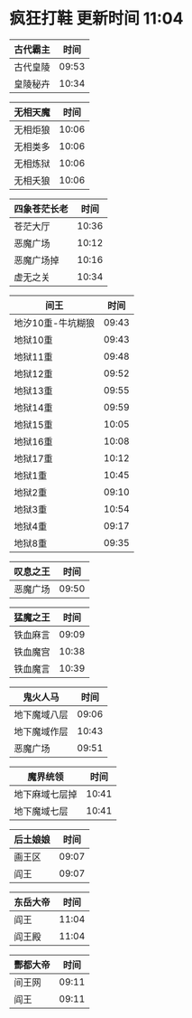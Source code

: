 # 疯狂打鞋 更新时间 11:04

| 古代霸主   | 时间    |
|--------|-------|
| 古代皇陵 | 09:53 |
| 皇陵秘卉 | 10:34 |

| 无相天魔   | 时间    |
|--------|-------|
| 无相炬狼 | 10:06 |
| 无相类多 | 10:06 |
| 无相炼狱 | 10:06 |
| 无相夭狼 | 10:06 |

| 四象苍茫长老   | 时间    |
|--------|-------|
| 苍茫大厅 | 10:36 |
| 恶魔广场 | 10:12 |
| 恶魔广场掉 | 10:16 |
| 虚无之关 | 10:34 |

| 间王   | 时间    |
|--------|-------|
| 地汐10重-牛坑糊狼 | 09:43 |
| 地狱10重 | 09:43 |
| 地狱11重 | 09:48 |
| 地狱12重 | 09:52 |
| 地狱13重 | 09:55 |
| 地狱14重 | 09:59 |
| 地狱15重 | 10:05 |
| 地狱16重 | 10:08 |
| 地狱17重 | 10:12 |
| 地狱1重 | 10:45 |
| 地狱2重 | 09:10 |
| 地狱3重 | 10:54 |
| 地狱4重 | 09:17 |
| 地狱8重 | 09:35 |

| 叹息之王   | 时间    |
|--------|-------|
| 恶魔广场 | 09:50 |

| 猛魔之王   | 时间    |
|--------|-------|
| 铁血麻言 | 09:09 |
| 铁血魔宫 | 10:38 |
| 铁血魔言 | 10:39 |

| 鬼火人马   | 时间    |
|--------|-------|
| 地下魔域八层 | 09:06 |
| 地下魔域作层 | 10:43 |
| 恶魔广场 | 09:51 |

| 魔界统领   | 时间    |
|--------|-------|
| 地下麻域七层掉 | 10:41 |
| 地下魔域七层 | 10:41 |

| 后土娘娘   | 时间    |
|--------|-------|
| 画王区 | 09:07 |
| 阎王 | 09:07 |

| 东岳大帝   | 时间    |
|--------|-------|
| 阎王 | 11:04 |
| 阎王殿 | 11:04 |

| 酆都大帝   | 时间    |
|--------|-------|
| 间王网 | 09:11 |
| 阎王 | 09:11 |